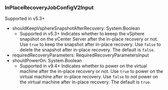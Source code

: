 ### InPlaceRecoveryJobConfigV2Input
Supported in v5.3+

- shouldKeepVsphereSnapshotAfterRecovery: System.Boolean
  - Supported in v5.3+
Indicates whether to keeep the vSphere snapshot on the vCenter Server after the in-place recovery or not. Use `true` to keep the snapshot after in-place recovery. Use `false` to delete the snapshot after in-place recovery. The default is `false`.
- requiredRecoveryParameters: RequiredRecoveryParametersInput
- shouldPowerOn: System.Boolean
  - Supported in v9.4+
Indicates whether to power on the virtual machine after the in-place recovery or not. Use `true` to power on the virtual machine after in-place recovery. Use `false` to not power on the virtual machine after in-place recovery. The default is `true`.
